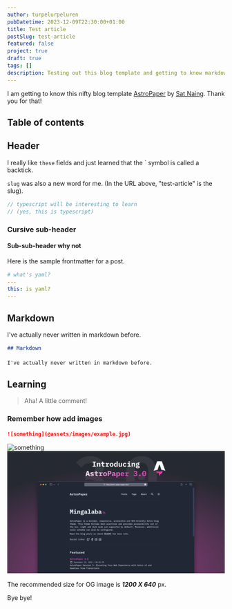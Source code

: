 ```yaml
---
author: turpelurpeluren
pubDatetime: 2023-12-09T22:30:00+01:00
title: Test article
postSlug: test-article
featured: false
project: true
draft: true
tags: []
description: Testing out this blog template and getting to know markdown etc.
---
```


I am getting to know this nifty blog template [AstroPaper](https://astro-paper.pages.dev/) by [Sat Naing](https://satnaing.dev/).
Thank you for that!

## Table of contents

## Header

I really like `these` fields and just learned that the ` symbol is called a backtick.

`slug` was also a new word for me. (In the URL above, "test-article" is the slug).

```ts
// typescript will be interesting to learn
// (yes, this is typescript)
```

### Cursive sub-header

#### Sub-sub-header why not

Here is the sample frontmatter for a post.

```yaml
# what's yaml?
---
this: is yaml?
---
```

## Markdown

I've actually never written in markdown before.

```md
## Markdown

I've actually never written in markdown before.
```

## Learning

> Aha! A little comment!

### Remember how add images

```md
![something](@assets/images/example.jpg)
```

![something](@assets/images/AstroPaper-v3.png)
<img src="../../assets/images/AstroPaper-v3.png" alt="something">

The recommended size for OG image is **_1200 X 640_** px.

Bye bye!
